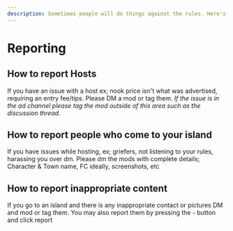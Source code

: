 ```yaml
---
description: Sometimes people will do things against the rules. Here's how to report them.
---
```


# Reporting

## How to report Hosts

If you have an issue with a host ex; nook price isn't what was advertised, requiring an entry fee/tips. Please DM a mod or tag them. _If the issue is in the ad channel please tag the mod outside of this area such as the discussion thread._ 

## How to report people who come to your island

If you have issues while hosting, ex; griefers, not listening to your rules, harassing you over dm. Please dm the mods with complete details; Character & Town name, FC ideally, screenshots, etc



## How to report inappropriate content

If you go to an island and there is any inappropriate contact or pictures DM and mod or tag them. You may also report them by pressing the - button and click report 



  






